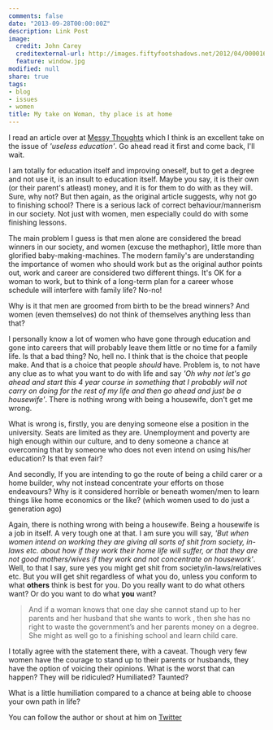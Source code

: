 ```yaml
---
comments: false
date: "2013-09-28T00:00:00Z"
description: Link Post
image:
  credit: John Carey
  creditexternal-url: http://images.fiftyfootshadows.net/2012/04/000016ss.jpg
  feature: window.jpg
modified: null
share: true
tags:
- blog
- issues
- women
title: My take on Woman, thy place is at home
---
```


I read an article over at [Messy Thoughts](http://messythoughts.com/2013/09/26/woman-thy-place-is-at-home/) which I think is an excellent take on the issue of *'useless education'*. Go ahead read it first and come back, I'll wait.

I am totally for education itself and improving oneself, but to get a degree and not use it, is an insult to education itself. Maybe you say, it is their own (or their parent's atleast) money, and it is for them to do with as they will. Sure, why not? But then again, as the original article suggests, why not go to finishing school? There is a serious lack of correct behaviour/mannerism in our society. Not just with women, men especially could do with some finishing lessons.

The main problem I guess is that men alone are considered the bread winners in our society, and women (excuse the methaphor), little more than glorified baby-making-machines. The modern family's are understanding the importance of women who should work but as the original author points out, work and career are considered two different things. It's OK for a woman to work, but to think of a long-term plan for a career whose schedule will interfere with family life? No-no!

Why is it that men are groomed from birth to be the bread winners? And women (even themselves) do not think of themselves anything less than that?

I personally know a lot of women who have gone through education and gone into careers that will probably leave them little or no time for a family life. Is that a bad thing? No, hell no. I think that is the choice that people make. And that is a choice that people *should* have. Problem is, to not have any clue as to what you want to do with life and say *'Oh why not let's go ahead and start this 4 year course in something that I probably will not carry on doing for the rest of my life and then go ahead and just be a housewife'*. There is nothing wrong with being a housewife, don't get me wrong.

What is wrong is, firstly, you are denying someone else a position in the university. Seats are limited as they are. Unemployment and poverty are high enough within our culture, and to deny someone a chance at overcoming that by someone who does not even intend on using his/her education? Is that even fair?

And secondly, If you are intending to go the route of being a child carer or a home builder, why not instead concentrate your efforts on those endeavours? Why is it considered horrible or beneath women/men to learn things like home economics or the like? (which women used to do just a generation ago)

Again, there is nothing wrong with being a housewife. Being a housewife is a job in itself. A very tough one at that. I am sure you will say, *'But when women intend on working they are giving all sorts of shit from society, in-laws etc. about how if they work their home life will suffer, or that they are not good mothers/wives if they work and not concentrate on housework'*. Well, to that I say, sure yes you might get shit from society/in-laws/relatives etc. But you will get shit regardless of what you do, unless you conform to what **others** think is best for you. Do you really want to do what others want? Or do you want to do what **you** want?

> And if a woman knows that one day she cannot stand up to her parents and her husband that she wants to work , then she has no right to waste the government’s and her parents money on a degree. She might as well go to a finishing school and learn child care.

I totally agree with the statement there, with a caveat. Though very few women have the courage to stand up to their parents or husbands, they have the option of voicing their opinions. What is the worst that can happen? They will be ridiculed? Humiliated? Taunted?

What is a little humiliation compared to a chance at being able to choose your own path in life?

You can follow the author or shout at him on [Twitter](https://twitter.com/abijango)
